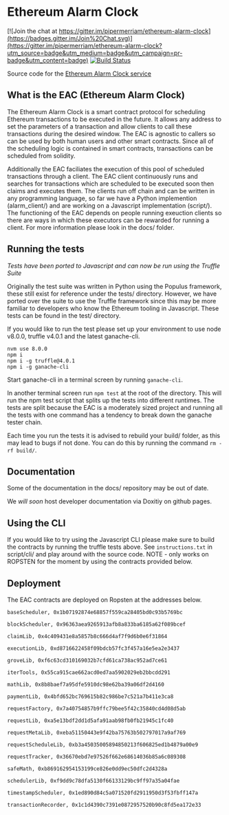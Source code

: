 # Ethereum Alarm Clock

[![Join the chat at https://gitter.im/pipermerriam/ethereum-alarm-clock](https://badges.gitter.im/Join%20Chat.svg)](https://gitter.im/pipermerriam/ethereum-alarm-clock?utm_source=badge&utm_medium=badge&utm_campaign=pr-badge&utm_content=badge)
[![Build Status](https://travis-ci.org/chronologic/ethereum-alarm-clock.svg?branch=master)](https://travis-ci.org/chronologic/ethereum-alarm-clock)

Source code for the [Ethereum Alarm Clock service](http://www.ethereum-alarm-clock.com/)

## What is the EAC (Ethereum Alarm Clock)

The Ethereum Alarm Clock is a smart contract protocol for scheduling Ethereum transactions to be executed in the future. It allows any address to set the parameters of a transaction and allow clients to call these transactions during the desired window. The EAC is agnostic to callers so can be used by both human users and other smart contracts. Since all of the scheduling logic is contained in smart contracts, transactions can be scheduled from solidity.

Additionally the EAC faciliates the execution of this pool of scheduled transactions through a client. The EAC client continuously runs and searches for transactions which are scheduled to be executed soon then claims and executes them. The clients run off chain and can be written in any programming language, so far we have a Python implemention (alarm_client/) and are working on a Javascript implementation (script/). The functioning of the EAC depends on people running exeuction clients so there are ways in which these executors can be rewarded for running a client. For more information please look in the docs/ folder.

## Running the tests

_Tests have been ported to Javascript and can now be run using the Truffle Suite_

Originally the test suite was written in Python using the Populus framework, these still exist for reference under the tests/ directory. However, we have ported over the suite to use the Truffle framework since this may be more familiar to developers who know the Ethereum tooling in Javascript. These tests can be found in the test/ directory.

If you would like to run the test please set up your environment to use node v8.0.0, truffle v4.0.1 and the latest ganache-cli.

```
nvm use 8.0.0
npm i
npm i -g truffle@4.0.1 
npm i -g ganache-cli
```

Start ganache-cli in a terminal screen by running `ganache-cli`.

In another terminal screen run `npm test` at the root of the directory. This will run the npm test script that splits up the tests into different runtimes. The tests are split because the EAC is a moderately sized project and running all the tests with one command has a tendency to break down the ganache tester chain.

Each time you run the tests it is advised to rebuild your build/ folder, as this may lead to bugs if not done. You can do this by running the command `rm -rf build/`.

## Documentation

Some of the documentation in the docs/ repository may be out of date.

We _will soon_ host developer documentation via Doxitiy on github pages.

## Using the CLI

If you would like to try using the Javascript CLI please make sure to build the contracts by running the truffle tests above. See `instructions.txt` in script/cli/ and play around with the source code. NOTE - only works on ROPSTEN for the moment by using the contracts provided below.

## Deployment

The EAC contracts are deployed on Ropsten at the addresses below.

```
baseScheduler, 0x1b07192874e68857f559ca28405bd0c93b5769bc

blockScheduler, 0x96363aea9265913afb8a833ba6185a62f089bcef

claimLib, 0x4c409431e8a5857b8c666d4af7f9d6b0e6f31864

executionLib, 0xd8716622458f09bdcb57fc3f457a16e5ea2e3437

groveLib, 0xf6c63cd310169032b7cfd61ca738ac952ad7ce61

iterTools, 0x55ca915cae662acd0ed7aa5902029eb2bbcdd291

mathLib, 0x8b8baef7a95dfe5910dc98e62ba39a06df2d4160

paymentLib, 0x4bfd652bc769615b82c986be7c521a7b411e3ca8

requestFactory, 0x7a40754857b9ffc79bee5f42c35840cd4d08d5ab

requestLib, 0xa5e13bdf2dd1d5afa91aab98fb0fb21945c1fc40

requestMetaLib, 0xeba51150443e9f42ba75763b502797017a9af769

requestScheduleLib, 0xb3a45035005894850213f606825ed1b4879a00e9

requestTracker, 0x36670ebd7e97526f662e68614036b85a6c089308

safeMath, 0xb869162954153199ce826e0dd9ec50dfc2d4328a

schedulerLib, 0xf9dd9c78dfa5130f66133129bc9ff97a35a04fae

timestampScheduler, 0x1ed890d84c5a071520fd2911950d3f53fbff147a

transactionRecorder, 0x1c1d4390c7391e0872957520b90c8fd5ea172e33

```